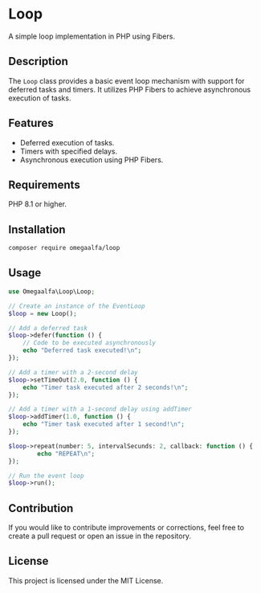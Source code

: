 # Loop

A simple loop implementation in PHP using Fibers.

## Description

The `Loop` class provides a basic event loop mechanism with support for deferred tasks and timers. It utilizes PHP Fibers to achieve asynchronous execution of tasks.

## Features

- Deferred execution of tasks.
- Timers with specified delays.
- Asynchronous execution using PHP Fibers.

## Requirements

PHP 8.1 or higher.

## Installation

```bash
composer require omegaalfa/loop
```

## Usage

```php
use Omegaalfa\Loop\Loop;

// Create an instance of the EventLoop
$loop = new Loop();

// Add a deferred task
$loop->defer(function () {
    // Code to be executed asynchronously
    echo "Deferred task executed!\n";
});

// Add a timer with a 2-second delay
$loop->setTimeOut(2.0, function () {
    echo "Timer task executed after 2 seconds!\n";
});

// Add a timer with a 1-second delay using addTimer
$loop->addTimer(1.0, function () {
    echo "Timer task executed after 1 second!\n";
});

$loop->repeat(number: 5, intervalSecunds: 2, callback: function () {
		echo "REPEAT\n";
});

// Run the event loop
$loop->run();

```

## Contribution

If you would like to contribute improvements or corrections, feel free to create a pull request or open an issue in the repository.

## License

This project is licensed under the MIT License.
